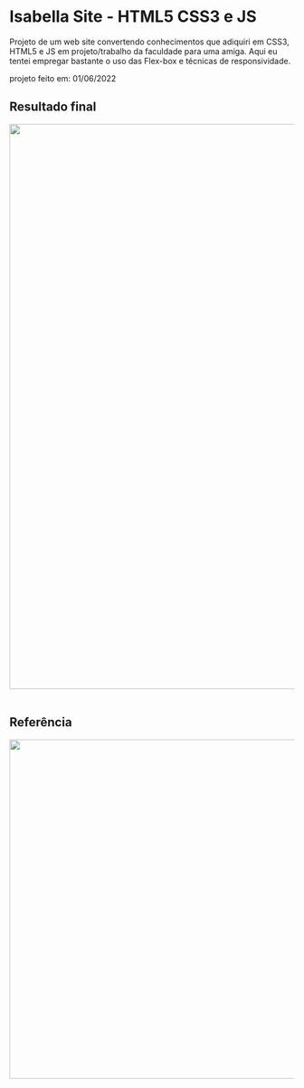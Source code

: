 # Isabella Site -  HTML5 CSS3 e JS
Projeto de um web site convertendo conhecimentos que adiquiri em CSS3, HTML5 e JS em projeto/trabalho da faculdade para uma amiga. Aqui eu tentei empregar bastante o uso das Flex-box e técnicas de responsividade.

projeto feito em: 01/06/2022

<h2>Resultado final</h2>
<div align="center">
  <img width="1000px" src="https://user-images.githubusercontent.com/87536346/194378300-44537595-1bd2-494e-b22e-0dfe9f7c5eb3.gif">
</div>
<br/>
<h2>Referência</h2>
<div align="center">
  <img width="600px" hight="600px" src="https://user-images.githubusercontent.com/87536346/197264802-da0cca33-139f-46a3-805a-590ea1480b28.jpeg">
</div>
